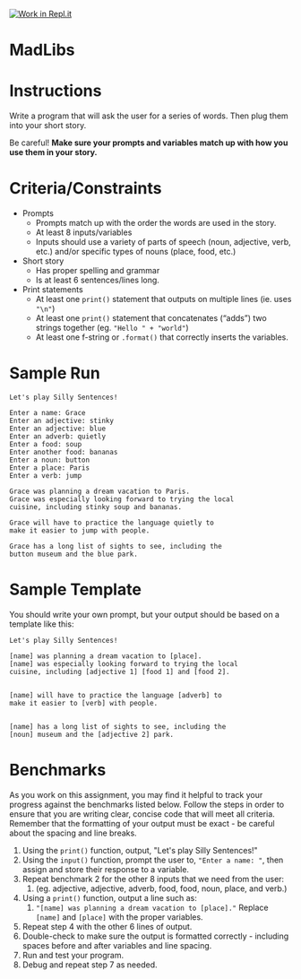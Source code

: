 [![Work in Repl.it](https://classroom.github.com/assets/work-in-replit-14baed9a392b3a25080506f3b7b6d57f295ec2978f6f33ec97e36a161684cbe9.svg)](https://classroom.github.com/online_ide?assignment_repo_id=3586374&assignment_repo_type=AssignmentRepo)
# MadLibs


# Instructions

Write a program that will ask the user for a series of words. Then plug them into your short story.

Be careful! **Make sure your prompts and variables match up with how you use them in your story.**


# Criteria/Constraints
*   Prompts
    *   Prompts match up with the order the words are used in the story.
    *   At least 8 inputs/variables
    *   Inputs should use a variety of parts of speech (noun, adjective, verb, etc.) and/or specific types of nouns (place, food, etc.)
*   Short story
    *   Has proper spelling and grammar
    *   Is at least 6 sentences/lines long.
*   Print statements
    *   At least one `print()` statement that outputs on multiple lines (ie. uses `"\n"`)
    *   At least one `print()` statement that concatenates (“adds”) two strings together (eg. `"Hello " + "world"`)
    *   At least one f-string or `.format()` that correctly inserts the variables.

# Sample Run

```
Let's play Silly Sentences!

Enter a name: Grace
Enter an adjective: stinky
Enter an adjective: blue
Enter an adverb: quietly
Enter a food: soup
Enter another food: bananas
Enter a noun: button
Enter a place: Paris
Enter a verb: jump

Grace was planning a dream vacation to Paris.
Grace was especially looking forward to trying the local
cuisine, including stinky soup and bananas.

Grace will have to practice the language quietly to
make it easier to jump with people.

Grace has a long list of sights to see, including the
button museum and the blue park.
```


# Sample Template

You should write your own prompt, but your output should be based on a template like this:

```
Let's play Silly Sentences!

[name] was planning a dream vacation to [place].
[name] was especially looking forward to trying the local
cuisine, including [adjective 1] [food 1] and [food 2].


[name] will have to practice the language [adverb] to
make it easier to [verb] with people.


[name] has a long list of sights to see, including the
[noun] museum and the [adjective 2] park.
```

# Benchmarks

As you work on this assignment, you may find it helpful to track your progress against the benchmarks listed below.  Follow the steps in order to ensure that you are writing clear, concise code that will meet all criteria.  Remember that the formatting of your output must be exact - be careful about the spacing and line breaks.


1. Using the `print()` function, output, "Let's play Silly Sentences!"  
2. Using the `input()` function, prompt the user to, `"Enter a name: "`, then assign and store their response to a variable.
3. Repeat benchmark 2 for the other 8 inputs that we need from the user:
   1. (eg. adjective, adjective, adverb, food, food, noun, place, and verb.)
4. Using a `print()` function, output a line such as:
   1. `"[name] was planning a dream vacation to [place]."` Replace `[name]` and `[place]` with the proper variables.
5. Repeat step 4 with the other 6 lines of output.
6. Double-check to make sure the output is formatted correctly - including spaces before and after variables and line spacing.
7. Run and test your program.
8. Debug and repeat step 7 as needed.